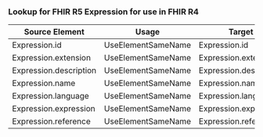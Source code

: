 ### Lookup for FHIR R5 Expression for use in FHIR R4

| Source Element | Usage | Target |
| -------------- | ----- | ------ |
| Expression.id | UseElementSameName | Expression.id |
| Expression.extension | UseElementSameName | Expression.extension |
| Expression.description | UseElementSameName | Expression.description |
| Expression.name | UseElementSameName | Expression.name |
| Expression.language | UseElementSameName | Expression.language |
| Expression.expression | UseElementSameName | Expression.expression |
| Expression.reference | UseElementSameName | Expression.reference |
